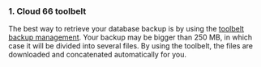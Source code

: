 <!-- usedin: [ _legacy_docker/Tutorials/1970-09-26-manage-backups-v1.md, _maestro/Tutorials/1970-09-26-manage-backups-v1.md, _node/tutorials/1970-09-26-manage-backups-v1.md, _rails/Tutorials/1970-09-26-manage-backups-v1.md] -->


### 1. Cloud 66 toolbelt
The best way to retrieve your database backup is by using the [toolbelt backup management](http://help.cloud66.com/toolbelt/toolbelt-backup-management). Your backup may be bigger than 250 MB, in which case it will be divided into several files. By using the toolbelt, the files are downloaded and concatenated automatically for you.

